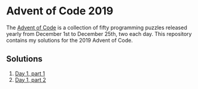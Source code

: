 # Advent of Code 2019

The [Advent of Code](https://adventofcode.com/) is a collection of fifty programming puzzles released yearly from December 1st to December 25th, two each day.
This repository contains my solutions for the 2019 Advent of Code.

## Solutions
 1. [Day 1, part 1](day1/day1-part1.c)
 2. [Day 1, part 2](day1/day1-part2.c)
